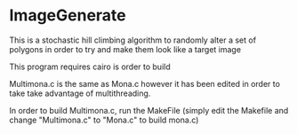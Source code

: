 # ImageGenerate
This is a stochastic hill climbing algorithm to randomly alter a set of polygons in order to try and make them look like a target image

This program requires cairo is order to build

Multimona.c is the same as Mona.c however it has been edited in order to take take advantage of multithreading.

In order to build Multimona.c, run the MakeFile (simply edit the Makefile and change "Multimona.c" to "Mona.c" to build mona.c)
